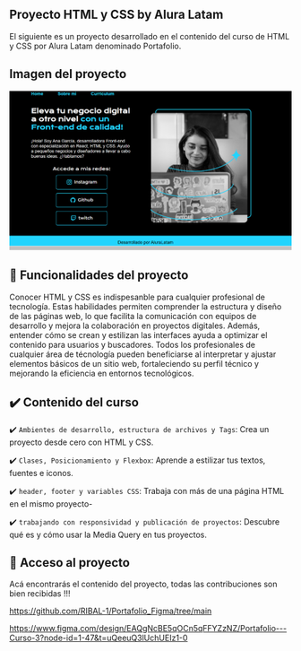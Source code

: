 
## Proyecto HTML y CSS by Alura Latam

El siguiente es un proyecto desarrollado en el contenido del curso de HTML y CSS por Alura Latam denominado Portafolio. 

## Imagen del proyecto

![Descripción de la imagen](portada_portafolio.png)

## 🔨 Funcionalidades del proyecto

Conocer HTML y CSS es indispesanble para cualquier profesional de tecnología. Estas habilidades permiten comprender la estructura y diseño de las páginas web, lo que facilita la comunicación con equipos de desarrollo y mejora la colaboración en proyectos digitales. Además, entender cómo se crean y estilizan las interfaces ayuda a optimizar el contenido para usuarios y buscadores. Todos los profesionales de cualquier área de técnología pueden beneficiarse al interpretar y ajustar elementos básicos de un sitio web, fortaleciendo su perfil técnico y mejorando la eficiencia en entornos tecnológicos.

## ✔️ Contenido del curso

✔️ `Ambientes de desarrollo, estructura de archivos y Tags`: Crea un proyecto desde cero con HTML y CSS.

✔️ `Clases, Posicionamiento y Flexbox`: Aprende a estilizar tus textos, fuentes e iconos.

✔️ `header, footer y variables CSS`: Trabaja con más de una página HTML en el mismo proyecto-

✔️ `trabajando con responsividad y publicación de proyectos`: Descubre qué es y cómo usar la Media Query en tus proyectos.


## 📁 Acceso al proyecto

Acá encontrarás el contenido del proyecto, todas las contribuciones son bien recibidas !!!

https://github.com/RIBAL-1/Portafolio_Figma/tree/main

https://www.figma.com/design/EAQgNcBE5qOCn5qFFYZzNZ/Portafolio---Curso-3?node-id=1-47&t=uQeeuQ3lUchUEIz1-0

